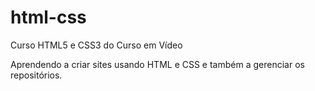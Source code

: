 # html-css
 Curso HTML5 e CSS3 do Curso em Vídeo

 Aprendendo a criar sites usando HTML e CSS e também a gerenciar os repositórios.
